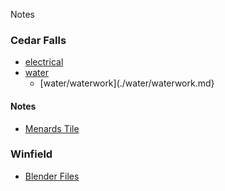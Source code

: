 Notes

### Cedar Falls
- [electrical](./electrical/)
- [water](./water/)
  - [water/waterwork](./water/waterwork.md}

#### Notes
- [Menards Tile](https://www.menards.com/main/kitchen/backsplashes-wall-tiles/fasade-reg-traditional-1-18-x-24-vinyl-backsplash-tile/b5029/p-1444423155161-c-8163.htm?exp=false)

### Winfield
- [Blender Files](https://github.com/2cld/gh/tree/master/docs/blender)
